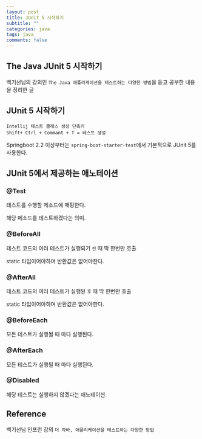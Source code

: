 ```yaml
---
layout: post
title: JUnit 5 시작하기
subtitle: ""
categories: java
tags: java
comments: false
---
```


## The Java JUnit 5 시작하기

백기선님의 강의인 `The Java 애플리케이션을 테스트하는 다양한 방법`을 듣고 공부한 내용을 정리한 글

## JUnit 5 시작하기

```
Intellij 테스트 클래스 생성 단축키
Shift+ Ctrl + Commant + T = 테스트 생성
```

Springboot 2.2 이상부터는 `spring-boot-starter-test`에서 기본적으로 JUnit 5를 사용한다.

## JUnit 5에서 제공하는 애노테이션

### @Test

테스트를 수행할 메소드에 매핑한다.

해당 메소드를 테스트하겠다는 의미.

### @BeforeAll

테스트 코드의 여러 테스트가 실행되기 `전` 때 딱 한번만 호출

static 타입이어야하며 반환값은 없어야한다.

### @AfterAll

테스트 코드의 여러 테스트가 실행된 `후` 때 딱 한번만 호출

static 타입이어야하며 반환값은 없어야한다.

### @BeforeEach

모든 테스트가 실행될 때 마다 실행된다.

### @AfterEach

모든 테스트가 실행될 때 마다 실행된다.

### @Disabled

해당 테스트는 실행하지 않겠다는 애노테이션.

## Reference

백기선님 인프런 강의 `더 자바, 애플리케이션을 테스트하는 다양한 방법`